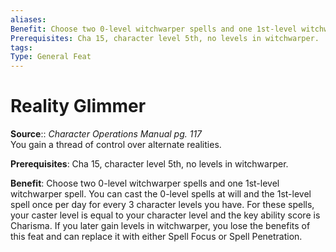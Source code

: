 ```yaml
---
aliases: 
Benefit: Choose two 0-level witchwarper spells and one 1st-level witchwarper spell. You can cast the 0-level spells at will and the 1st-level spell once per day for every 3 character levels you have. For these spells, your caster level is equal to your character level and the key ability score is Charisma. If you later gain levels in witchwarper, you lose the benefits of this feat and can replace it with either Spell Focus or Spell Penetration.
Prerequisites: Cha 15, character level 5th, no levels in witchwarper.
tags: 
Type: General Feat
---
```


# Reality Glimmer

**Source**:: _Character Operations Manual pg. 117_  
You gain a thread of control over alternate realities.

**Prerequisites**: Cha 15, character level 5th, no levels in witchwarper.

**Benefit**: Choose two 0-level witchwarper spells and one 1st-level witchwarper spell. You can cast the 0-level spells at will and the 1st-level spell once per day for every 3 character levels you have. For these spells, your caster level is equal to your character level and the key ability score is Charisma. If you later gain levels in witchwarper, you lose the benefits of this feat and can replace it with either Spell Focus or Spell Penetration.
